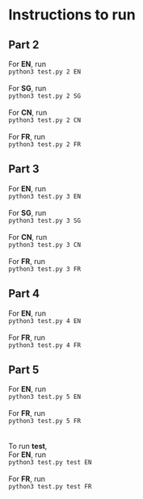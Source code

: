 # Instructions to run
## Part 2
For **EN**, run <br>
`python3 test.py 2 EN` <br><br>
For **SG**, run <br>
`python3 test.py 2 SG` <br><br>
For **CN**, run <br>
`python3 test.py 2 CN` <br><br>
For **FR**, run <br>
`python3 test.py 2 FR`
<br>
## Part 3
For **EN**, run <br>
`python3 test.py 3 EN` <br><br>
For **SG**, run <br>
`python3 test.py 3 SG` <br><br>
For **CN**, run <br>
`python3 test.py 3 CN` <br><br>
For **FR**, run <br>
`python3 test.py 3 FR`<br>

## Part 4
For **EN**, run <br>
`python3 test.py 4 EN` <br><br>
For **FR**, run <br>
`python3 test.py 4 FR`<br>

## Part 5
For **EN**, run <br>
`python3 test.py 5 EN` <br><br>
For **FR**, run <br>
`python3 test.py 5 FR`<br>
<br><br>
To run **test**, <br>
For **EN**, run <br>
`python3 test.py test EN` <br><br>
For **FR**, run <br>
`python3 test.py test FR`
